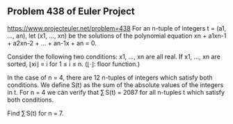 ## Problem 438 of Euler Project 
https://www.projecteuler.net/problem=438
For an n-tuple of integers t = (a1, ..., an), let (x1, ..., xn) be the solutions of the polynomial equation xn + a1xn-1 + a2xn-2 + ... + an-1x + an = 0.


Consider the following two conditions:
x1, ..., xn are all real.
If x1, ..., xn are sorted, ⌊xi⌋ = i for 1 ≤ i ≤ n. (⌊·⌋: floor function.)

In the case of n = 4, there are 12 n-tuples of integers which satisfy both conditions.
We define S(t) as the sum of the absolute values of the integers in t.
For n = 4 we can verify that ∑ S(t) = 2087 for all n-tuples t which satisfy both conditions.


Find ∑ S(t) for n = 7.